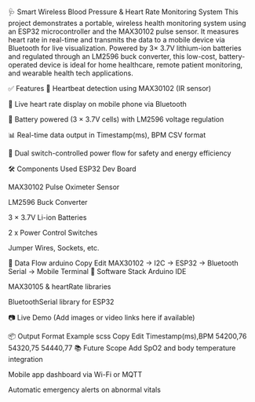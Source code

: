 🩺 Smart Wireless Blood Pressure & Heart Rate Monitoring System
This project demonstrates a portable, wireless health monitoring system using an ESP32 microcontroller and the MAX30102 pulse sensor. It measures heart rate in real-time and transmits the data to a mobile device via Bluetooth for live visualization. Powered by 3× 3.7V lithium-ion batteries and regulated through an LM2596 buck converter, this low-cost, battery-operated device is ideal for home healthcare, remote patient monitoring, and wearable health tech applications.

✅ Features
💓 Heartbeat detection using MAX30102 (IR sensor)

📲 Live heart rate display on mobile phone via Bluetooth

🔋 Battery powered (3 × 3.7V cells) with LM2596 voltage regulation

📊 Real-time data output in Timestamp(ms), BPM CSV format

🔌 Dual switch-controlled power flow for safety and energy efficiency

🛠️ Components Used
ESP32 Dev Board

MAX30102 Pulse Oximeter Sensor

LM2596 Buck Converter

3 × 3.7V Li-ion Batteries

2 x Power Control Switches

Jumper Wires, Sockets, etc.

🔁 Data Flow
arduino
Copy
Edit
MAX30102 → I2C → ESP32 → Bluetooth Serial → Mobile Terminal
🧠 Software Stack
Arduino IDE

MAX30105 & heartRate libraries

BluetoothSerial library for ESP32

📷 Live Demo
(Add images or video links here if available)

📦 Output Format Example
scss
Copy
Edit
Timestamp(ms),BPM
54200,76
54320,75
54440,77
📚 Future Scope
Add SpO2 and body temperature integration

Mobile app dashboard via Wi-Fi or MQTT

Automatic emergency alerts on abnormal vitals

